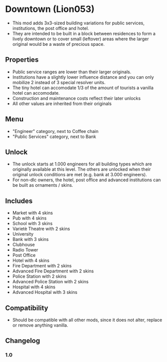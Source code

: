 # Downtown (Lion053)

- This mod adds 3x3-sized building variations for public services, institutions, the post office and hotel.
- They are intended to be built in a block between residences to form a lively downtown or to cover small (leftover) areas where the larger original would be a waste of precious space.

## Properties

- Public service ranges are lower than their larger originals.
- Institutions have a slightly lower influence distance and you can only mobilize 2 instead of 3 special resolver units.
- The tiny hotel can accomodate 1/3 of the amount of tourists a vanilla hotel can accomodate.
- Construction and maintenance costs reflect their later unlocks
- All other values are inherited from their originals

## Menu

- "Engineer" category, next to Coffee chain
- "Public Services" category, next to Bank

## Unlock

- The unlock starts at 1.000 engineers for all building types which are originally available at this level. The others are unlocked when their original unlock conditions are met (e.g. bank at 3.000 engineers).
- For non-dlc owners, the hotel, post office and advanced institutions can be built as ornaments / skins.

## Includes

- Market with 4 skins
- Pub with 4 skins
- School with 3 skins
- Varietè Theatre with 2 skins
- University
- Bank with 3 skins
- Clubhouse
- Radio Tower
- Post Office
- Hotel with 4 skins
- Fire Department with 2 skins
- Advanced Fire Department with 2 skins
- Police Station with 2 skins
- Advanced Police Station with 2 skins
- Hospital with 4 skins
- Advanced Hospital with 3 skins

## Compatibility

- Should be compatible with all other mods, since it does not alter, replace or remove anything vanilla.

## Changelog

### 1.0


